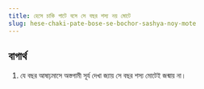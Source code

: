 ```yaml
---
title: হেসে চাকি পাটে বসে সে বছর শস্য নয় মোটে
slug: hese-chaki-pate-bose-se-bochor-sashya-noy-mote
---
```

## বাগার্থ
1. যে বছর আষাঢ়মাসে অস্তগামী সূর্য দেখা জ্যায় সে বছর শস্য মোটেই জন্মায় না।